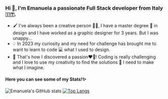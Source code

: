 ### Hi 👋, I'm Emanuela a passionate Full Stack developer from Italy 🇮🇹.

- 🖌 I've always been a creative person 🎨✨, I have a master degree 📜 in design and I have worked as a graphic designer for 3 years. But I was unappy...<br>
- 💡 In 2023 my curiosity and my need for challenge has brought me to want to learn to code 💻 what I used to design. <br>
- 💭 That's how I discovered a passion❤️‍🔥! Coding is really challenging and I love to use my creativity to find the solutions 📐 I need to make what I imagine. <br>

<h4>Here you can see some of my Stats!✨</h4>


![Emanuela's GitHub stats](https://github-readme-stats.vercel.app/api?username=EmanuelaPau&show_icons=true&theme=transparent) [![Top Langs](https://github-readme-stats.vercel.app/api/top-langs/?username=EmanuelaPau&layout=compact)](https://github.com/anuraghazra/github-readme-stats)
<!--
**EmanuelaPau/EmanuelaPau** is a ✨ _special_ ✨ repository because its `README.md` (this file) appears on your GitHub profile.

Here are some ideas to get you started:

- 🔭 I’m currently working on ...
- 🌱 I’m currently learning ...
- 👯 I’m looking to collaborate on ...
- 🤔 I’m looking for help with ...
- 💬 Ask me about ...
- 📫 How to reach me: ...
- 😄 Pronouns: ...
- ⚡ Fun fact: ...
-->

